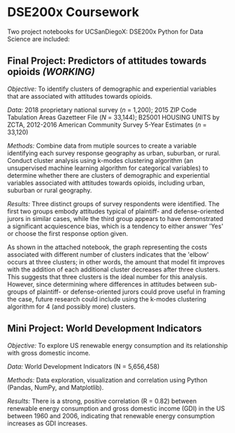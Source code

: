 # DSE200x Coursework

Two project notebooks for UCSanDiegoX: DSE200x Python for Data Science are included: 


## Final Project: Predictors of attitudes towards opioids _(WORKING)_

_Objective:_ To identify clusters of demographic and experiential variables that are associated with attitudes towards opioids.

_Data:_ 2018 proprietary national survey (_n_ = 1,200); 2015 ZIP Code Tabulation Areas Gazetteer File (_N_ = 33,144); B25001 HOUSING UNITS by ZCTA, 2012-2016 American Community Survey 5-Year Estimates (_n_ = 33,120) 

_Methods:_ Combine data from mutiple sources to create a variable identifying each survey response geography as urban, suburban, or rural. Conduct cluster analysis using k-modes clustering algorithm (an unsupervised machine learning algorithm for categorical variables) to determine whether there are clusters of demographic and experiential variables associated with attitudes towards opioids, including urban, suburban or rural geography.

_Results:_ Three distinct groups of survey respondents were identified. The first two groups embody attitudes typical of plaintiff- and defense-oriented jurors in similar cases, while the third group appears to have demonstrated a significant acquiescence bias, which is a tendency to either answer 'Yes' or choose the first response option given. 

As shown in the attached notebook, the graph representing the costs associated with different number of clusters indicates that the 'elbow' occurs at three clusters; in other words, the amount that model fit improves with the addition of each additional cluster decreases after three clusters. This suggests that three clusters is the ideal number for this analysis. However, since determining where differences in attitudes between sub-groups of plaintiff- or defense-oriented jurors could prove useful in framing the case, future research could include using the k-modes clustering algorithm for 4 (and possibly more) clusters.



## Mini Project: World Development Indicators
_Objective:_ To explore US renewable energy consumption and its relationship with gross domestic income.

_Data:_ World Development Indicators (N = 5,656,458)

_Methods:_ Data exploration, visualization and correlation using Python (Pandas, NumPy, and Matplotlib).

_Results:_ There is a strong, positive correlation (R = 0.82) between renewable energy consumption and gross domestic income (GDI) in the US between 1960 and 2006, indicating that renewable energy consumption increases as GDI increases.
